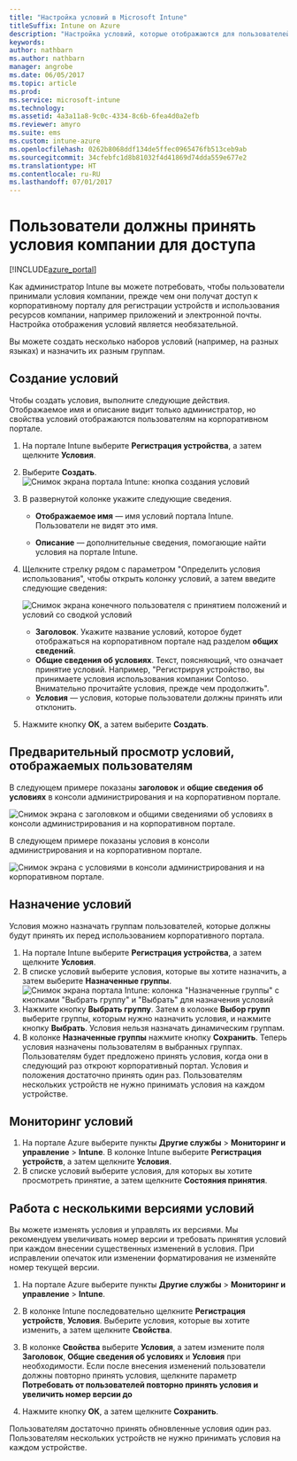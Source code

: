 ```yaml
---
title: "Настройка условий в Microsoft Intune"
titleSuffix: Intune on Azure
description: "Настройка условий, которые отображаются для пользователей на корпоративном портале в Intune. "
keywords: 
author: nathbarn
ms.author: nathbarn
manager: angrobe
ms.date: 06/05/2017
ms.topic: article
ms.prod: 
ms.service: microsoft-intune
ms.technology: 
ms.assetid: 4a3a11a8-9c0c-4334-8c6b-6fea4d0a2efb
ms.reviewer: amyro
ms.suite: ems
ms.custom: intune-azure
ms.openlocfilehash: 0262b8068ddf134de5ffec0965476fb513ceb9ab
ms.sourcegitcommit: 34cfebfc1d8b81032f4d41869d74dda559e677e2
ms.translationtype: HT
ms.contentlocale: ru-RU
ms.lasthandoff: 07/01/2017
---
```

# <a name="ensure-users-accept-company-terms-for-access"></a>Пользователи должны принять условия компании для доступа

[!INCLUDE[azure_portal](./includes/azure_portal.md)]

Как администратор Intune вы можете потребовать, чтобы пользователи принимали условия компании, прежде чем они получат доступ к корпоративному порталу для регистрации устройств и использования ресурсов компании, например приложений и электронной почты. Настройка отображения условий является необязательной.

Вы можете создать несколько наборов условий (например, на разных языках) и назначить их разным группам.

## <a name="create-terms-and-conditions"></a>Создание условий
Чтобы создать условия, выполните следующие действия. Отображаемое имя и описание видит только администратор, но свойства условий отображаются пользователям на корпоративном портале.

1. На портале Intune выберите **Регистрация устройства**, а затем щелкните **Условия**.
2. Выберите **Создать**.
![Снимок экрана портала Intune: кнопка создания условий](media/terms-create-terms.png)
3. В развернутой колонке укажите следующие сведения.

   - **Отображаемое имя** — имя условий портала Intune. Пользователи не видят это имя.

   - **Описание** — дополнительные сведения, помогающие найти условия на портале Intune.

4. Щелкните стрелку рядом с параметром "Определить условия использования", чтобы открыть колонку условий, а затем введите следующие сведения:

   ![Снимок экрана конечного пользователя с принятием положений и условий со сводкой условий](./media/terms-summary-create.png)

   - **Заголовок**. Укажите название условий, которое будет отображаться на корпоративном портале над разделом **общих сведений**.
   - **Общие сведения об условиях**. Текст, поясняющий, что означает принятие условий. Например, "Регистрируя устройство, вы принимаете условия использования компании Contoso. Внимательно прочитайте условия, прежде чем продолжить".
   - **Условия** — условия, которые пользователи должны принять или отклонить.

5. Нажмите кнопку **ОК**, а затем выберите **Создать**.

## <a name="see-how-terms-are-displayed-to-your-users"></a>Предварительный просмотр условий, отображаемых пользователям
В следующем примере показаны **заголовок** и **общие сведения об условиях** в консоли администрирования и на корпоративном портале.

![Снимок экрана с заголовком и общими сведениями об условиях в консоли администрирования и на корпоративном портале.](./media/terms-summary-terms.png)

В следующем примере показаны условия в консоли администрирования и на корпоративном портале.

![Снимок экрана с условиями в консоли администрирования и на корпоративном портале.](./media/terms-properties-terms.png)

## <a name="assign-terms-and-conditions"></a>Назначение условий

Условия можно назначать группам пользователей, которые должны будут принять их перед использованием корпоративного портала.

1. На портале Intune выберите **Регистрация устройства**, а затем щелкните **Условия**.
2. В списке условий выберите условия, которые вы хотите назначить, а затем выберите **Назначенные группы**.
![Снимок экрана портала Intune: колонка "Назначенные группы" с кнопками "Выбрать группу" и "Выбрать" для назначения условий](media/terms-assign-groups.png)
3. Нажмите кнопку **Выбрать группу**. Затем в колонке **Выбор групп** выберите группы, которым нужно назначить условия, и нажмите кнопку **Выбрать**. Условия нельзя назначать динамическим группам.
4. В колонке **Назначенные группы** нажмите кнопку **Сохранить**.  Теперь условия назначены пользователям в выбранных группах. Пользователям будет предложено принять условия, когда они в следующий раз откроют корпоративный портал. Условия и положения достаточно принять один раз. Пользователям нескольких устройств не нужно принимать условия на каждом устройстве.


## <a name="monitor-terms-and-conditions"></a>Мониторинг условий

1. На портале Azure выберите пункты **Другие службы** > **Мониторинг и управление** > **Intune**. В колонке Intune выберите **Регистрация устройств**, а затем щелкните **Условия**.
2. В списке условий выберите условия, для которых вы хотите просмотреть принятие, а затем щелкните **Состояния принятия**.

## <a name="work-with-multiple-versions-of-terms-and-conditions"></a>Работа с несколькими версиями условий
Вы можете изменять условия и управлять их версиями. Мы рекомендуем увеличивать номер версии и требовать принятия условий при каждом внесении существенных изменений в условия. При исправлении опечаток или изменении форматирования не изменяйте номер текущей версии.

1. На портале Azure выберите пункты **Другие службы** > **Мониторинг и управление** > **Intune**.

2. В колонке Intune последовательно щелкните **Регистрация устройств**, **Условия**. Выберите условия, которые вы хотите изменить, а затем щелкните **Свойства**.

4. В колонке **Свойства** выберите **Условия**, а затем измените поля **Заголовок**, **Общие сведения об условиях** и **Условия** при необходимости. Если после внесения изменений пользователи должны повторно принять условия, щелкните параметр **Потребовать от пользователей повторно принять условия и увеличить номер версии до**

4.  Нажмите кнопку **ОК**, а затем щелкните **Сохранить**.

Пользователям достаточно принять обновленные условия один раз. Пользователям нескольких устройств не нужно принимать условия на каждом устройстве.
